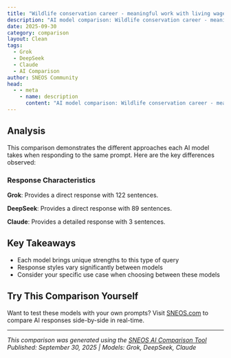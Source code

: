 ```yaml
---
title: "Wildlife conservation career - meaningful work with living wage"
description: "AI model comparison: Wildlife conservation career - meaningful work with living wage..."
date: 2025-09-30
category: comparison
layout: Clean
tags:
  - Grok
  - DeepSeek
  - Claude
  - AI Comparison
author: SNEOS Community
head:
  - - meta
    - name: description
      content: "AI model comparison: Wildlife conservation career - meaningful work with living wage..."
---
```


<ChatComparison
  title="Wildlife conservation career - meaningful work with living wage"
  prompt="Wildlife conservation career - meaningful work with living wage"
  :responses='{
    "Grok": "A career in wildlife conservation can be deeply meaningful, as it involves protecting endangered species, preserving habitats, and contributing to the health of ecosystems. While the field is often associated with passion-driven work, securing a living wage is a valid and achievable goal with the right preparation, skills, and career path. Below, I\u2019ll outline key considerations, potential job roles, educational requirements, and strategies to ensure a sustainable income while doing impactful work in wildlife conservation.\n\n### Why Wildlife Conservation is Meaningful\n- **Impact on the Planet**: You contribute to saving species from extinction, restoring ecosystems, and combating climate change.\n- **Connection to Nature**: Many roles involve fieldwork, allowing you to work directly with animals and natural environments.\n- **Community and Global Reach**: Conservation often involves educating communities, influencing policy, and collaborating internationally to protect biodiversity.\n\n### Challenges with Pay in Wildlife Conservation\nIt\u2019s important to acknowledge that some entry-level or nonprofit roles in wildlife conservation may offer lower salaries, especially in comparison to corporate or tech industries. This is often due to limited funding for conservation projects and high demand for roles (many people are drawn to this field). However, with experience, specialization, and strategic career choices, you can achieve a living wage and even a comfortable income while doing meaningful work.\n\n### What Constitutes a Living Wage?\nA \u0022living wage\u0022 varies depending on location, cost of living, and personal circumstances. In the U.S., for example, a living wage might range from $40,000 to $60,000 annually in many areas, though it can be higher in expensive cities. Research the cost of living in your desired location to set realistic income goals. Tools like MIT\u2019s Living Wage Calculator can help.\n\n### Career Paths in Wildlife Conservation with a Living Wage\nHere are some roles in wildlife conservation, their potential salaries, and how to position yourself for higher earnings. Salary data is based on U.S. averages from sources like the Bureau of Labor Statistics (BLS), Glassdoor, and PayScale (as of 2023):\n\n1. **Wildlife Biologist**\n   - **Description**: Study animals and their habitats, conduct research, and develop conservation plans.\n   - **Salary**: $63,000\u2013$80,000/year (median, per BLS). Senior roles or those in government agencies can exceed $100,000.\n   - **Education**: Bachelor\u2019s degree minimum (often in biology, ecology, or wildlife science); a master\u2019s or Ph.D. for advanced research or higher pay.\n   - **Tip for Higher Pay**: Work for federal or state agencies (e.g., U.S. Fish and Wildlife Service) rather than smaller nonprofits; these roles often come with benefits and job security.\n\n2. **Conservation Scientist / Natural Resource Manager**\n   - **Description**: Manage land and natural resources, oversee restoration projects, and advise on sustainable practices.\n   - **Salary**: $61,000\u2013$85,000/year (median, per BLS). Senior positions can reach six figures.\n   - **Education**: Bachelor\u2019s degree in environmental science, forestry, or related field; advanced degrees for leadership roles.\n   - **Tip for Higher Pay**: Focus on roles in government or consulting firms that work with large-scale projects or private landowners.\n\n3. **Environmental Consultant**\n   - **Description**: Advise businesses, governments, or organizations on environmental regulations, impact assessments, and conservation strategies.\n   - **Salary**: $60,000\u2013$100,000\u002B/year depending on experience and specialization.\n   - **Education**: Bachelor\u2019s degree in environmental science or related field; certifications (e.g., Certified Environmental Professional) can boost pay.\n   - **Tip for Higher Pay**: Work for private firms or specialize in high-demand areas like renewable energy or climate adaptation.\n\n4. **Wildlife Veterinarian**\n   - **Description**: Provide medical care to wild animals, often in zoos, rehabilitation centers, or field settings.\n   - **Salary**: $90,000\u2013$120,000\u002B/year (median for veterinarians, per BLS). Specialized exotic animal vets can earn more.\n   - **Education**: Doctor of Veterinary Medicine (DVM) degree; additional training in wildlife medicine.\n   - **Tip for Higher Pay**: Work for well-funded zoos, aquariums, or international conservation organizations.\n\n5. **Park Ranger (Federal or State Parks)**\n   - **Description**: Protect national or state parks, educate visitors, and assist with conservation efforts.\n   - **Salary**: $40,000\u2013$70,000/year (federal roles via National Park Service often pay better than state roles).\n   - **Education**: Bachelor\u2019s degree often preferred; some roles require only a high school diploma with experience.\n   - **Tip for Higher Pay**: Aim for federal positions (GS-5 to GS-9 pay grades) and seek promotions to supervisory roles.\n\n6. **Nonprofit Director or Program Manager**\n   - **Description**: Lead conservation programs, manage budgets, and fundraise for organizations like the World Wildlife Fund (WWF) or local groups.\n   - **Salary**: $50,000\u2013$100,000\u002B/year for mid- to senior-level roles.\n   - **Education**: Bachelor\u2019s degree; often an MBA or master\u2019s in nonprofit management for higher roles.\n   - **Tip for Higher Pay**: Build skills in fundraising, grant writing, and leadership to advance to executive positions in larger organizations.\n\n7. **Wildlife Policy Analyst or Advocate**\n   - **Description**: Work on legislation, policy development, or advocacy to protect wildlife and habitats.\n   - **Salary**: $50,000\u2013$90,000\u002B/year, especially in government or large NGOs.\n   - **Education**: Bachelor\u2019s or master\u2019s in environmental policy, political science, or related field.\n   - **Tip for Higher Pay**: Focus on roles in government agencies or international organizations like the United Nations Environment Programme (UNEP).\n\n8. **Ecotourism Manager or Educator**\n   - **Description**: Develop sustainable tourism programs or educate the public about conservation through museums, zoos, or guided tours.\n   - **Salary**: $40,000\u2013$70,000/year, with potential for more in high-tourism areas or private companies.\n   - **Education**: Bachelor\u2019s degree in environmental education, tourism, or related field.\n   - **Tip for Higher Pay**: Work in popular destinations or for private tour companies with premium offerings.\n\n### Steps to Build a Wildlife Conservation Career with a Living Wage\n1. **Get the Right Education**\n   - A bachelor\u2019s degree in biology, ecology, environmental science, or a related field is often the minimum requirement for most roles.\n   - Consider a master\u2019s or Ph.D. if you aim for research, academia, or leadership positions with higher pay.\n   - Look for programs with strong field components, internships, or connections to conservation organizations.\n\n2. **Gain Experience Early**\n   - Volunteer or intern with local wildlife rehab centers, national parks, or nonprofits to build skills and networks.\n   - Seek seasonal fieldwork opportunities (e.g., tracking migratory birds or monitoring sea turtles) to gain hands-on experience.\n   - Many entry-level roles are stepping stones to better-paying positions, so don\u2019t shy away from them initially.\n\n3. **Develop Marketable Skills**\n   - **Technical Skills**: Learn GIS (Geographic Information Systems), data analysis, and remote sensing for research roles.\n   - **Communication Skills**: Grant writing, public speaking, and community outreach are valuable for fundraising and advocacy.\n   - **Certifications**: Obtain credentials like Wildlife Society certification or first aid training for fieldwork.\n\n4. **Choose the Right Employer**\n   - **Government Agencies**: Federal (e.g., U.S. Fish and Wildlife Service, NOAA) and state roles often offer better salaries, benefits, and stability.\n   - **Large NGOs**: Organizations like WWF, The Nature Conservancy, or Conservation International may pay more than smaller local groups.\n   - **Private Sector**: Consulting firms, renewable energy companies, or ecotourism businesses can offer competitive wages while supporting conservation indirectly.\n\n5. **Network and Build a Reputation**\n   - Attend conferences (e.g., Society for Conservation Biology meetings) to meet professionals and learn about job openings.\n   - Publish research or contribute to conservation projects to establish credibility.\n   - Join professional organizations like The Wildlife Society for resources and job boards.\n\n6. **Balance Passion with Practicality**\n   - Be open to roles that may not involve direct fieldwork but still support conservation (e.g., policy, education, or administration), as these often pay better.\n   - Consider hybrid roles or freelancing (e.g., environmental writing or photography) to supplement income while pursuing conservation work.\n\n### Additional Considerations\n- **Location**: Be willing to relocate to areas with more opportunities or lower costs of living. International work in developing countries may offer unique experiences but sometimes lower pay.\n- **Job Security**: Government and academic roles often provide more stability than nonprofit or contract work.\n- **Work-Life Balance**: Fieldwork can be physically demanding and involve long hours or travel. Higher-paying office-based roles might offer better balance.\n- **Benefits**: Look for jobs with health insurance, retirement plans, and paid leave, which add significant value beyond salary.\n\n### Resources to Get Started\n- **Job Boards**: Check sites like Conservation Job Board (conservationjobboard.com), EcoJobs (ecojobs.com), and USAJobs.gov (for federal roles).\n- **Organizations**: Explore opportunities with WWF, The Nature Conservancy, Audubon Society, or local wildlife agencies.\n- **Scholarships/Grants**: Look for funding to offset education costs, such as those offered by the National Wildlife Federation or university programs.\n- **Mentorship**: Connect with professionals through LinkedIn or programs like the Emerging Wildlife Conservation Leaders initiative.\n\n### Final Thoughts\nA career in wildlife conservation can absolutely provide both meaningful work and a living wage, especially if you\u2019re strategic about your path. Start with entry-level roles or internships to gain experience, pursue education or certifications to increase your earning potential, and target employers with stable funding and growth opportunities. While the journey may require patience and",
    "DeepSeek": "Of course. A career in wildlife conservation that is both meaningful and provides a living wage is an achievable goal, but it often requires specific strategies. The field is competitive, and entry-level positions can be low-paying. However, with the right education, skills, and career path, you can build a stable and rewarding career.\n\nHere\u2019s a breakdown of how to navigate toward a meaningful wildlife conservation career with a living wage.\n\n### The Core Challenge\n*   **Passion vs. Pay:** Many people are willing to work for passion, which can suppress wages for entry-level field tech or volunteer roles.\n*   **Funding:** Many organizations (non-profits, government agencies) operate on grants and donations, which can limit salary budgets.\n\n### Key Strategies for a Sustainable Career\n\n1.  **Specialize, Don\u0027t Generalize:** Broad \u0022love for animals\u0022 isn\u0027t enough. Develop a high-demand, specific skill set.\n2.  **Get the Right Education:** A Bachelor\u0027s degree is often the minimum. A Master\u0027s degree is increasingly the standard for higher-paying, permanent positions.\n3.  **Gain Diverse Experience:** Combine field work with technical, analytical, or communication skills.\n4.  **Target the Right Sectors:** Some sectors simply pay better than others.\n\n---\n\n### Promising Career Paths with Living Wage Potential\n\nHere are specific roles that are known to offer better compensation and stability.\n\n#### 1. Government Agency Roles (Often the most stable)\nThese jobs typically offer good benefits, pensions, and structured pay scales.\n\n*   **Wildlife Biologist / Ecologist:** (Federal/State/Provincial)\n    *   **Employers:** U.S. Fish \u0026 Wildlife Service, National Park Service, USDA Wildlife Services, state/provincial natural resource agencies.\n    *   **What they do:** Monitor species populations, develop and implement conservation plans, conduct environmental impact assessments, write reports, and enforce regulations.\n    *   **Pay:** Often starts in the $45k - $65k range, with senior roles reaching $80k\u002B.\n*   **Conservation Officer / Game Warden:**\n    *   **Employers:** State/Provincial wildlife agencies.\n    *   **What they do:** Enforce hunting/fishing laws, protect against poaching, conduct outreach, and sometimes assist with wildlife management.\n    *   **Pay:** Varies by region but often provides a solid middle-class wage with government benefits.\n*   **Policy Analyst / Environmental Planner:**\n    *   **Employers:** EPA, Department of the Interior, state environmental departments, municipal governments.\n    *   **What they do:** Analyze the impact of policies, write legislation, review development proposals for environmental compliance.\n    *   **Pay:** Can be quite good, especially at the federal level ($60k - $90k\u002B).\n\n#### 2. Specialized Science and Technology Roles\nLeveraging technical skills is a huge advantage.\n\n*   **GIS (Geographic Information Systems) Specialist / Spatial Ecologist:**\n    *   **What they do:** Map habitats, track animal movements (using radio/GPS data), analyze landscape changes. This skill is in high demand across *all* sectors.\n    *   **Pay:** $55k - $85k\u002B.\n*   **Quantitative Ecologist / Population Modeler:**\n    *   **What they do:** Use statistics and programming (R, Python) to analyze complex population data, predict trends, and model the effects of climate change or management actions. A highly specialized and valued skill.\n    *   **Pay:** $70k - $100k\u002B, especially in consulting or federal research.\n*   **Wildlife Veterinarian or Veterinary Technician:**\n    *   **What they do:** Provide medical care to wildlife in rehabilitation centers, zoos, or in the field. Requires a DVM (Doctor of Veterinary Medicine) degree.\n    *   **Pay:** High ($80k - $120k\u002B), but requires significant education debt.\n\n#### 3. Private Sector \u0026 Consulting\nThese roles directly serve industry clients, which often leads to higher pay.\n\n*   **Environmental Consultant:**\n    *   **Employers:** Firms like AECOM, Stantec, ERM.\n    *   **What they do:** Work with developers, energy companies, etc., to ensure they comply with environmental laws (e.g., Endangered Species Act, Migratory Bird Treaty Act). Conduct surveys, write mitigation plans, and assess impact.\n    *   **Pay:** $50k - $90k\u002B. This is one of the most reliable paths to a good wage in ecology.\n\n#### 4. Non-Profit \u0026 NGO Roles (with a strategic approach)\nWhile pay can be lower, leadership and specialized roles are compensated well.\n\n*   **Program Manager / Director:** (Non-Profit)\n    *   **What they do:** Manage conservation projects, write grants, manage budgets, lead teams.\n    *   **Pay:** $60k - $100k\u002B. Moving from a \u0022Biologist\u0022 to a \u0022Manager\u0022 is a key salary jump.\n*   **Grant Writer / Development Officer:**\n    *   **What they do:** Secure funding for the organization. A person who can reliably bring in money is extremely valuable.\n    *   **Pay:** $50k - $80k\u002B.\n\n---\n\n### Your Action Plan\n\n1.  **Education:**\n    *   **Bachelor\u0027s:** Get a degree in Wildlife Biology, Ecology, Environmental Science, or a related field. **Get good grades.**\n    *   **Gain Experience in Undergrad:** Volunteer in a professor\u0027s lab, get summer internships. This is non-negotiable.\n    *   **Master\u0027s Degree:** Seriously consider it. It opens doors to higher-level, better-paying positions and allows you to specialize.\n\n2.  **Build a High-Value Skill Set:**\n    *   **Hard Skills:** Become proficient in **GIS** (ArcGIS, QGIS) and **statistical programming** (R is the standard). These are force multipliers for your resume.\n    *   **Soft Skills:** Develop excellent scientific writing, public speaking, and project management skills.\n\n3.  **Be Strategic with Early-Career Jobs:**\n    *   Take those seasonal field tech jobs to build your field skills and network, but have a plan.\n    *   After 1-2 seasons, pivot toward a role that uses a technical skill (e.g., data analysis for a project) or move into an assistant role at a government agency or consulting firm.\n\n4.  **Network Relentlessly:**\n    *   Join professional societies like **The Wildlife Society** or **Society for Conservation Biology**. Attend their conferences.\n    *   Connect with people on LinkedIn who have jobs you want. Ask for informational interviews.\n\n### Final Reality Check\n\n*   **Location Matters:** Be willing to move for the right opportunity. Jobs are not evenly distributed.\n*   **\u0022Living Wage\u0022 is Subjective:** Define what this means for you (salary, benefits, work-life balance, location).\n*   **Persistence is Key:** The path is not always linear. You may need to take a less-than-ideal job to get your foot in the door.\n\nThis career path requires more than just passion\u2014it requires strategy and business acumen. By positioning yourself as a skilled professional who solves problems, you can absolutely find deeply meaningful work that also supports a comfortable life.",
    "Claude": "Wildlife conservation offers many meaningful career paths, though compensation can vary widely. Here are some options that typically provide living wages:\n\n## Government Positions\n- **Wildlife Biologist** (federal/state agencies): $50K-$90K\u002B\n- **Park Ranger/Manager**: $45K-$80K\u002B\n- **Environmental Compliance Specialist**: $55K-$85K\u002B\n- **Research Scientist** (USGS, NOAA, etc.): $60K-$100K\u002B\n\n## Private Sector/Consulting\n- **Environmental Consultant**: $55K-$95K\u002B\n- **Wildlife Management for utilities/developers**: $60K-$90K\u002B\n- **Corporate sustainability roles**: $65K-$110K\u002B\n\n## Non-Profit Leadership\n- **Program Director/Manager**: $50K-$85K\u002B\n- **Grant Writer/Development**: $45K-$75K\u002B\n- **Conservation Scientist**: $55K-$90K\u002B\n\n## Education/Outreach\n- **Zoo/Aquarium positions**: $40K-$80K\u002B (varies widely)\n- **Environmental educator**: $35K-$65K\u002B\n- **University professor**: $60K-$120K\u002B (with PhD)\n\n## Tips for Better Compensation:\n- Pursue specialized skills (GIS, data analysis, drone technology)\n- Consider hybrid roles combining conservation with business/policy\n- Look into federal positions (often better benefits/job security)\n- Build expertise in high-demand areas like climate change adaptation\n\nWould you like me to elaborate on any specific path or discuss educational requirements for roles that interest you?"
  }'
  published-date="16:19"
/>

## Analysis

This comparison demonstrates the different approaches each AI model takes when responding to the same prompt. Here are the key differences observed:

### Response Characteristics

**Grok**: Provides a direct response with 122 sentences. 

**DeepSeek**: Provides a direct response with 89 sentences. 

**Claude**: Provides a detailed response with 3 sentences. 

## Key Takeaways

- Each model brings unique strengths to this type of query
- Response styles vary significantly between models
- Consider your specific use case when choosing between these models

## Try This Comparison Yourself

Want to test these models with your own prompts? Visit [SNEOS.com](https://sneos.com) to compare AI responses side-by-side in real-time.

---

*This comparison was generated using the [SNEOS AI Comparison Tool](https://sneos.com)*
*Published: September 30, 2025 | Models: Grok, DeepSeek, Claude*
